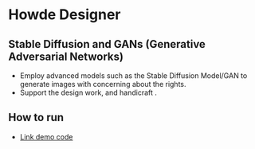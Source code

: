 # Howde Designer 
## Stable Diffusion and GANs (Generative Adversarial Networks)
* Employ advanced models such as the Stable Diffusion Model/GAN to generate images with concerning about the rights.
* Support the design work, and handicraft .

## How to run 
* [Link demo code](https://drive.google.com/drive/u/0/folders/1JgmOKZwVgwiTdirYYfY6MlRCLZlnzH25)
